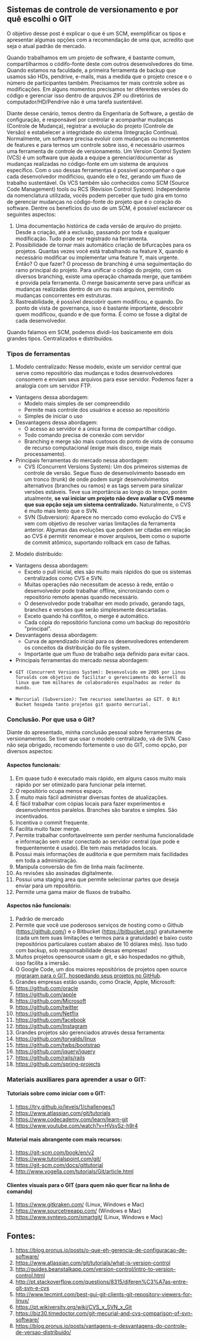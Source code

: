 ## Sistemas de controle de versionamento e por quê escolhi o GIT

O objetivo desse post é explicar o que é um SCM, exemplificar os tipos e apresentar algumas opções com a recomendação de uma que, acredito que seja o atual padrão de mercado.

Quando trabalhamos em um projeto de software, é bastante comum, compartilharmos o códifo-fonte deste com outros desenvolvedores do time. Quando estamos na faculdade, a primeira ferramenta de backup que usamos são HDs, pendrive, e-mails, mas a medida que o projeto cresce e o número de participantes também. Precisamos ter mais controle sobre as modificações. Em alguns momentos precisamos ter diferentes versões do código e gerenciar isso dentro de arquivos ZIP ou diretórios de computador/HD/Pendrive não é uma tarefa sustentável.

Diante desse cenário, temos dentro da Engenharia de Software, a gestão de configuração, é responsável por controlar e acompanhar mudanças (Controle de Mudança), registrar a evolução do projeto (Controle de Versão) e estabelecer a integridade do sistema (Integração Contínua). Normalmente, um software precisa evoluir com mudanças ou incrementos de features e para termos um controle sobre isso, é necessário usarmos uma ferramenta de controle de versionamento. Um Version Control System (VCS) é um software que ajuda a equipe a gerenciar/documentar as mudanças realizadas no código-fonte em um sistema de arquivos específico. Com o uso dessas ferramentas é possível acompanhar o que cada desenvolvedor modificiou, quando ele o fez, gerando um fluxo de trabalho sustentável. Os VCS também são conhecidos como SCM (Source Code Management) tools ou RCS (Revision Control System). Independente da nomenclatura utilizada, vocês podem perceber que tudo gira em torno de gerenciar mudanças no código-fonte do projeto que é o coração do software. Dentre os benefícios do uso de um SCM, é possível esclarecer os seguintes aspectos:

1. Uma documentação histórica de cada versão de arquivo do projeto. Desde a criação, até a exclusão, passando por toda e qualquer modificação. Tudo pode ser registrado na ferramenta.
2. Possibilidade de tornar mais automático criação de bifurcações para os projetos. Quantas vezes você está trabalhando na feature X, quando é necessário modificar ou implementar uma feature Y, mais urgente. Então? O que fazer? O processo de branching é uma seguimentação do ramo principal do projeto. Para unificar o código do projeto, com os diversos branching, existe uma operação chamada merge, que também é provida pela ferramenta. O merge basicamente serve para unificar as mudanças realizadas dentro de um ou mais arquivos, permitindo mudanças concorrentes em estruturas.
3. Rastreabilidade, é possível descobrir quem modificou, e quando. Do ponto de vista de governança, isso é bastante importante, descobrir quem modificou, quando e de que forma. É como se fosse a digital de cada desenvolvedor.

Quando falamos em SCM, podemos dividi-los basicamente em dois grandes tipos. Centralizados e distribuídos. 

### Tipos de ferramentas

1. Modelo centralizado: Nesse modelo, existe um servidor central que serve como repositório das mudanças e todos desenvolvedores consomem e enviam seus arquivos para esse servidor. Podemos fazer a analogia com um servidor FTP.
  - Vantagens dessa abordagem:
    - Modelo mais simples de ser compreendido
    - Permite mais controle dos usuários e acesso ao repositório
    - Simples de iniciar o uso
  - Desvantagens dessa abordagem:
    - O acesso ao servidor é a única forma de compartilhar código.
    - Todo comando precisa de conexão com servidor
    - Branching e merge são mais custosos do ponto de vista de consumo de recurso computacional (exige mais disco, exige mais processamento).  
  - Principais ferramentas do mercado nessa abordagem:
    - CVS (Concurrent Versions System): Um dos primeiros sistemas de controle de versão. Segue fluxo de desenvolvimento baseado em um tronco (trunk) de onde podem surgir desenvolvimentos alternativos (branches ou ramos) e as tags servem para sinalizar versões estáveis. Teve sua importância ao longo do tempo, porém atualmente, **se vai iniciar um projeto não deve avaliar o CVS mesmo que sua opção seja um sistema centralizado.** Naturalmente, o CVS é muito mais lento que o SVN.
    - SVN (Subversion): Aparece no mercado como evolução do CVS e vem com objetivo de resolver varias limitações da ferramenta anterior. Algumas das evoluções que podem ser citadas em relação ao CVS é permitir renomear e mover arquivos, bem como o suporte de commit atômico, suportando rollback em caso de falhas.

2. Modelo distribuído:
  - Vantagens dessa abordagem:
    * Exceto o pull inicial, eles são muito mais rápidos do que os sistemas centralizados como CVS e SVN.
	* Muitas operações não necessitam de acesso à rede, então o desenvolvedor pode trabalhar offline, sincronizando com o repositório remoto apenas quando necessário.
	* O desenvolvedor pode trabalhar em modo privado, gerando tags, branches e versões que serão simplesmente descartadas.
	* Exceto quando há conflitos, o merge é automático.
	* Cada cópia do repositório funciona como um backup do repositório "principal".
  - Desvantagens dessa abordagem:
    - Curva de aprendizado inicial para os desenvolvedores entenderem os conceitos da distribuição do file system.
    - Importante que um fluxo de trabalho seja definido para evitar caos. 
  - Principais ferramentas do mercado nessa abordagem:
  - 	GIT (Concurrent Versions System): Desenvolvido em 2005 por Linus Torvalds com objetivo de facilitar o gerenciamento do kernell do linux que tem milhares de colaboradores espalhados ao redor do mundo.
  - 	Mercurial (Subversion): Tem recursos semelhantes ao GIT. O Bit Bucket hospeda tanto projetos git quanto mercurial.

### Conclusão. Por que usa o Git?

Diante do apresentado, minha conclusão pessoal sobre ferramentas de versionamentos. Se tiver que usar o modelo centralizado, vá de SVN. Caso não seja obrigado, recomendo fortemente o uso do GIT, como opção, por diversos aspectos:

#### Aspectos funcionais:

1. Em quase tudo é executado mais rápido, em alguns casos muito mais rápido por ser otimizado para funcionar pela internet.
2. O repositório ocupa menos espaço.
3. É muito mais fácil administrar diversas fontes de atualizações.
4. É fácil trabalhar com cópias locais para fazer experimentos e desenvolvimentos paralelos. Branches são baratos e simples. São incentivados.
5. Incentiva o commit frequente.
6. Facilita muito fazer merge.
7. Permite trabalhar confortavelmente sem perder nenhuma funcionalidade e informação sem estar conectado ao servidor central (que pode e frequentemente é usado). Ele tem mais metadados locais.
8. Possui mais informações de auditoria e que permitem mais facilidades em toda a administração.
9. Manipula conversão de fim de linha mais facilmente.
10. As revisões são assinadas digitalmente.
12. Possui uma staging area que permite selecionar partes que deseja enviar para um repositório.
13. Permite uma gama maior de fluxos de trabalho.

#### Aspectos não funcionais:

1. Padrão de mercado
2. Permite que você use poderosos serviços de hosting como o Github (https://github.com/) e o Bitbucket (https://bitbucket.org/) gratuitamente (cada um tem suas limitações e termos para a gratuidade) e baixo custo (repositórios particulares custam abaixo de 10 dólares mês). Isso tudo com backup, sob responsabilidade dessas empresas!
3. Muitos projetos opensource usam o git, e são hospedados no github, isso facilita a imersão.
4. O Google Code, um dos maiores repositórios de projetos open source [migraram para o GIT, hospedando seus projetos no GitHub](https://opensource.googleblog.com/2015/03/farewell-to-google-code.html).
5. Grandes empresas estão usando, como Oracle, Apple, Microsoft:
  1. https://github.com/oracle
  2. https://github.com/apple
  3. https://github.com/Microsoft
  4. https://github.com/twitter
  5. https://github.com/Netflix
  6. https://github.com/facebook
  7. https://github.com/Instagram
6. Grandes projetos são gerenciados através dessa ferramenta:
  1. https://github.com/torvalds/linux
  2. https://github.com/twbs/bootstrap
  3. https://github.com/jquery/jquery
  4. https://github.com/rails/rails
  5. https://github.com/spring-projects


### Materiais auxiliares para aprender a usar o GIT:

#### Tutoriais sobre como iniciar com o GIT:
1. https://try.github.io/levels/1/challenges/1
2. https://www.atlassian.com/git/tutorials
3. https://www.codecademy.com/learn/learn-git
4. https://www.youtube.com/watch?v=HVsySz-h9r4

#### Material mais abrangente com mais recursos:
1. https://git-scm.com/book/en/v2
2. https://www.tutorialspoint.com/git/
3. https://git-scm.com/docs/gittutorial
4. http://www.vogella.com/tutorials/Git/article.html

#### Clientes visuais para o GIT (para quem não quer ficar na linha de comando)
1. https://www.gitkraken.com/ (Linux, Windows e Mac)
2. https://www.sourcetreeapp.com/ (Windows e Mac)
3. https://www.syntevo.com/smartgit/ (Linux, Windows e Mac)

## Fontes:
1. https://blog.pronus.io/posts/o-que-eh-gerencia-de-configuracao-de-software/
1. https://www.atlassian.com/git/tutorials/what-is-version-control
1. http://guides.beanstalkapp.com/version-control/intro-to-version-control.html
1. http://pt.stackoverflow.com/questions/8315/diferen%C3%A7as-entre-git-svn-e-cvs 
1. http://www.tecmint.com/best-gui-git-clients-git-repository-viewers-for-linux/
1. https://pt.wikiversity.org/wiki/CVS_x_SVN_x_Git
1. https://biz30.timedoctor.com/git-mecurial-and-cvs-comparison-of-svn-software/
1. https://blog.pronus.io/posts/vantagens-e-desvantagens-do-controle-de-versao-distribuido/


